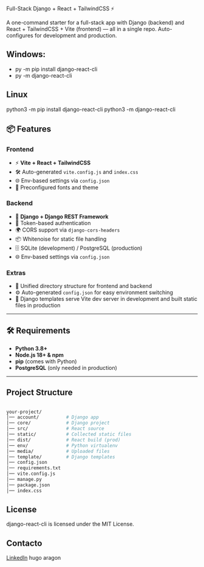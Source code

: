 Full-Stack Django + React + TailwindCSS ⚡

A one-command starter for a full-stack app with Django (backend) and React + TailwindCSS + Vite (frontend) — all in a single repo. Auto-configures for development and production.

## Windows:
- py -m pip install django-react-cli
- py -m django-react-cli

## Linux
python3 -m pip install django-react-cli
python3 -m django-react-cli


## 📦 Features

### Frontend

- ⚡ **Vite + React + TailwindCSS**
- 🛠️ Auto-generated `vite.config.js` and `index.css`
- 🌐 Env-based settings via `config.json`
- 🎨 Preconfigured fonts and theme

### Backend

- 🐍 **Django + Django REST Framework**
- 🔐 Token-based authentication
- 🌍 CORS support via `django-cors-headers`
- 📦 Whitenoise for static file handling
- 🗄️ SQLite (development) / PostgreSQL (production)
- 🌐 Env-based settings via `config.json`

### Extras

- 📁 Unified directory structure for frontend and backend
- ⚙️ Auto-generated `config.json` for easy environment switching
- 🚀 Django templates serve Vite dev server in development and built static files in production

---

## 🛠 Requirements

- **Python 3.8+**  
- **Node.js 18+ & npm**  
- **pip** (comes with Python)  
- **PostgreSQL** (only needed in production)

---

## Project Structure

```bash

your-project/
│── account/          # Django app
│── core/             # Django project
│── src/              # React source
│── static/           # Collected static files
│── dist/             # React build (prod)
│── env/              # Python virtualenv
│── media/            # Uploaded files
│── template/         # Django templates
│── config.json
│── requirements.txt
│── vite.config.js
│── manage.py
│── package.json
│── index.css

```

##  License
 django-react-cli is licensed under the MIT License.

## Contacto

[LinkedIn](https://www.linkedin.com/in/hugo345?utm_source=share&utm_campaign=share_via&utm_content=profile&utm_medium=android_app) hugo aragon